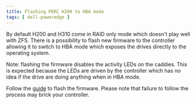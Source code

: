 ```yaml
---
title: Flashing PERC H200 to HBA mode
tags: [ dell-poweredge ]
---
```


By default H200 and H310 come in RAID only mode which doesn't play well with ZFS. There is a possibility to flash new firmware to the controller allowing it to switch to HBA mode which exposes the drives directly to the operating system.

Note: flashing the firmware disables the activity LEDs on the caddies. This is expected because the LEDs are driven by the controller which has no idea if the drive are doing anything when in HBA mode.

Follow the [guide](https://techmattr.wordpress.com/2016/04/11/updated-sas-hba-crossflashing-or-flashing-to-it-mode-dell-perc-h200-and-h310/) to flash the firmware. Please note that failure to follow the process may brick your controller.